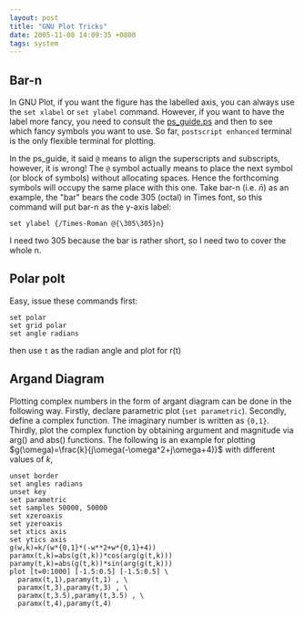 ```yaml
---
layout: post
title: "GNU Plot Tricks"
date: 2005-11-08 14:09:35 +0800
tags: system
---
```


## Bar-n

In GNU Plot, if you want the figure has the labelled axis, you can always use
the `set xlabel` or `set ylabel` command. However, if you want to have the label
more fancy, you need to consult the
[ps_guide.ps](http://www.physics.umanitoba.ca/~gillis/gnuplot/ps_guide.ps) and
then to see which fancy symbols you want to use. So far, `postscript enhanced`
terminal is the only flexible terminal for plotting.

In the ps_guide, it said `@` means to align the superscripts and subscripts,
however, it is wrong! The `@` symbol actually means to place the next symbol (or
block of symbols) without allocating spaces. Hence the forthcoming symbols will
occupy the same place with this one. Take bar-n (i.e. $\bar{n}$) as an example,
the "bar" bears the code 305 (octal) in Times font, so this command will put
bar-n as the y-axis label:

    set ylabel {/Times-Roman @{\305\305}n}

I need two 305 because the bar is rather short, so I need two to cover the whole n.


## Polar polt

Easy, issue these commands first:

    set polar
    set grid polar
    set angle radians

then use `t` as the radian angle and plot for r(t)

## Argand Diagram

Plotting complex numbers in the form of argant diagram can be done in the
following way. Firstly, declare parametric plot (`set parametric`). Secondly,
define a complex function. The imaginary number is written as `{0,1}`. Thirdly,
plot the complex function by obtaining argument and magnitude via arg() and
abs() functions. The following is an example for plotting
$g(\omega)=\frac{k}{j\omega(-\omega^2+j\omega+4)}$ with different values of $k$,

```
unset border
set angles radians
unset key
set parametric
set samples 50000, 50000
set xzeroaxis
set yzeroaxis
set xtics axis
set ytics axis
g(w,k)=k/(w*{0,1}*(-w**2+w*{0,1}+4))
paramx(t,k)=abs(g(t,k))*cos(arg(g(t,k)))
paramy(t,k)=abs(g(t,k))*sin(arg(g(t,k)))
plot [t=0:1000] [-1.5:0.5] [-1.5:0.5] \
  paramx(t,1),paramy(t,1) , \
  paramx(t,3),paramy(t,3) , \
  paramx(t,3.5),paramy(t,3.5) , \
  paramx(t,4),paramy(t,4)
```
